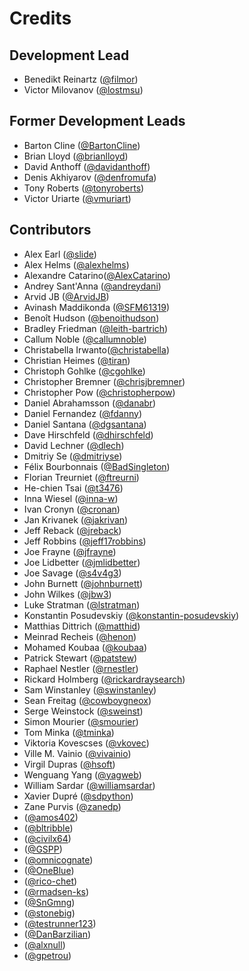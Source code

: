 # Credits

## Development Lead

-   Benedikt Reinartz ([@filmor](https://github.com/filmor))
-   Victor Milovanov ([@lostmsu](https://github.com/lostmsu))

## Former Development Leads
-   Barton Cline ([@BartonCline](https://github.com/BartonCline))
-   Brian Lloyd ([@brianlloyd](https://github.com/brianlloyd))
-   David Anthoff ([@davidanthoff](https://github.com/davidanthoff))
-   Denis Akhiyarov ([@denfromufa](https://github.com/denfromufa))
-   Tony Roberts ([@tonyroberts](https://github.com/tonyroberts))
-   Victor Uriarte ([@vmuriart](https://github.com/vmuriart))

## Contributors

-   Alex Earl ([@slide](https://github.com/slide))
-   Alex Helms ([@alexhelms](https://github.com/alexhelms))
-   Alexandre Catarino([@AlexCatarino](https://github.com/AlexCatarino))
-   Andrey Sant'Anna ([@andreydani](https://github.com/andreydani))
-   Arvid JB ([@ArvidJB](https://github.com/ArvidJB))
-   Avinash Maddikonda ([@SFM61319](https://github.com/SFM61319))
-   Benoît Hudson ([@benoithudson](https://github.com/benoithudson))
-   Bradley Friedman ([@leith-bartrich](https://github.com/leith-bartrich))
-   Callum Noble ([@callumnoble](https://github.com/callumnoble))
-   Christabella Irwanto([@christabella](https://github.com/christabella))
-   Christian Heimes ([@tiran](https://github.com/tiran))
-   Christoph Gohlke ([@cgohlke](https://github.com/cgohlke))
-   Christopher Bremner ([@chrisjbremner](https://github.com/chrisjbremner))
-   Christopher Pow ([@christopherpow](https://github.com/christopherpow))
-   Daniel Abrahamsson ([@danabr](https://github.com/danabr))
-   Daniel Fernandez ([@fdanny](https://github.com/fdanny))
-   Daniel Santana ([@dgsantana](https://github.com/dgsantana))
-   Dave Hirschfeld ([@dhirschfeld](https://github.com/dhirschfeld))
-   David Lechner ([@dlech](https://github.com/dlech))
-   Dmitriy Se ([@dmitriyse](https://github.com/dmitriyse))
-   Félix Bourbonnais ([@BadSingleton](https://github.com/BadSingleton))
-   Florian Treurniet ([@ftreurni](https://github.com/ftreurni))
-   He-chien Tsai ([@t3476](https://github.com/t3476))
-   Inna Wiesel ([@inna-w](https://github.com/inna-w))
-   Ivan Cronyn ([@cronan](https://github.com/cronan))
-   Jan Krivanek ([@jakrivan](https://github.com/jakrivan))
-   Jeff Reback ([@jreback](https://github.com/jreback))
-   Jeff Robbins ([@jeff17robbins](https://github.com/jeff17robbins))
-   Joe Frayne ([@jfrayne](https://github.com/jfrayne))
-   Joe Lidbetter ([@jmlidbetter](https://github.com/jmlidbetter))
-   Joe Savage ([@s4v4g3](https://github.com/s4v4g3))
-   John Burnett ([@johnburnett](https://github.com/johnburnett))
-   John Wilkes ([@jbw3](https://github.com/jbw3))
-   Luke Stratman ([@lstratman](https://github.com/lstratman))
-   Konstantin Posudevskiy ([@konstantin-posudevskiy](https://github.com/konstantin-posudevskiy))
-   Matthias Dittrich ([@matthid](https://github.com/matthid))
-   Meinrad Recheis ([@henon](https://github.com/henon))
-   Mohamed Koubaa ([@koubaa](https://github.com/koubaa))
-   Patrick Stewart ([@patstew](https://github.com/patstew))
-   Raphael Nestler ([@rnestler](https://github.com/rnestler))
-   Rickard Holmberg ([@rickardraysearch](https://github.com/rickardraysearch))
-   Sam Winstanley ([@swinstanley](https://github.com/swinstanley))
-   Sean Freitag ([@cowboygneox](https://github.com/cowboygneox))
-   Serge Weinstock ([@sweinst](https://github.com/sweinst))
-   Simon Mourier ([@smourier](https://github.com/smourier))
-   Tom Minka ([@tminka](https://github.com/tminka))
-   Viktoria Kovescses ([@vkovec](https://github.com/vkovec))
-   Ville M. Vainio ([@vivainio](https://github.com/vivainio))
-   Virgil Dupras ([@hsoft](https://github.com/hsoft))
-   Wenguang Yang ([@yagweb](https://github.com/yagweb))
-   William Sardar ([@williamsardar](https://github.com/williamsardar))
-   Xavier Dupré ([@sdpython](https://github.com/sdpython))
-   Zane Purvis ([@zanedp](https://github.com/zanedp))
-   ([@amos402](https://github.com/amos402))
-   ([@bltribble](https://github.com/bltribble))
-   ([@civilx64](https://github.com/civilx64))
-   ([@GSPP](https://github.com/GSPP))
-   ([@omnicognate](https://github.com/omnicognate))
-   ([@OneBlue](https://github.com/OneBlue))
-   ([@rico-chet](https://github.com/rico-chet))
-   ([@rmadsen-ks](https://github.com/rmadsen-ks))
-   ([@SnGmng](https://github.com/SnGmng))
-   ([@stonebig](https://github.com/stonebig))
-   ([@testrunner123](https://github.com/testrunner123))
-   ([@DanBarzilian](https://github.com/DanBarzilian))
-   ([@alxnull](https://github.com/alxnull))
-   ([@gpetrou](https://github.com/gpetrou))
